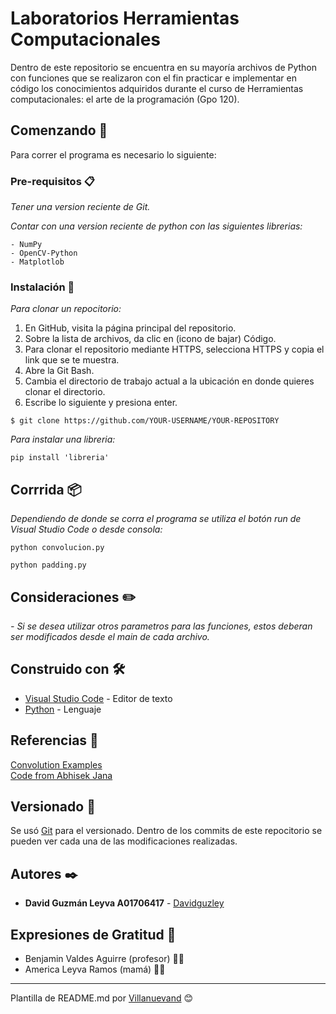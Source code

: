 # Laboratorios Herramientas Computacionales

Dentro de este repositorio se encuentra en su mayoría archivos de Python con funciones que se realizaron con el fin practicar e implementar en código los conocimientos adquiridos durante el curso de Herramientas computacionales: el arte de la programación (Gpo 120).

## Comenzando 🚀

Para correr el programa es necesario lo siguiente:

### Pre-requisitos 📋

_Tener una version reciente de Git._

_Contar con una version reciente de python con las siguientes librerias:_

```
- NumPy
- OpenCV-Python
- Matplotlob
```

### Instalación 🔧

_Para clonar un repocitorio:_

1. En GitHub, visita la página principal del repositorio.
2. Sobre la lista de archivos, da clic en (icono de bajar) Código.
3. Para clonar el repositorio mediante HTTPS, selecciona HTTPS y copia el link que se te muestra.
4. Abre la Git Bash.
5. Cambia el directorio de trabajo actual a la ubicación en donde quieres clonar el directorio.
6. Escribe lo siguiente y presiona enter.
```
$ git clone https://github.com/YOUR-USERNAME/YOUR-REPOSITORY
```

_Para instalar una libreria:_
```
pip install 'libreria'
```

## Corrrida 📦

_Dependiendo de donde se corra el programa se utiliza el botón run de Visual Studio Code o desde consola:_
```
python convolucion.py
```
```
python padding.py
```
## Consideraciones  :pencil2:

_- Si se desea utilizar otros parametros para las funciones, estos deberan ser modificados desde el main de cada archivo._

## Construido con 🛠️

* [Visual Studio Code](https://code.visualstudio.com/) - Editor de texto
* [Python](https://www.python.org/) - Lenguaje

## Referencias 📖

[Convolution Examples](https://aishack.in/tutorials/image-convolution-examples/) <br>
[Code from Abhisek Jana](https://github.com/adeveloperdiary/blog/tree/master/Computer_Vision/Sobel_Edge_Detection)

## Versionado 📌

Se usó [Git](https://git-scm.com/) para el versionado. Dentro de los commits de este repocitorio se pueden ver cada una de las modificaciones realizadas.

## Autores ✒️

* **David Guzmán Leyva A01706417** - [Davidguzley](https://github.com/Davidguzley)

## Expresiones de Gratitud 🎁

* Benjamin Valdes Aguirre (profesor) 👨‍🏫
* America Leyva Ramos (mamá) 👩‍🦰

---
Plantilla de README.md por [Villanuevand](https://github.com/Villanuevand) 😊
